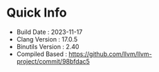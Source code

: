 # Quick Info
* Build Date : 2023-11-17
* Clang Version : 17.0.5
* Binutils Version : 2.40
* Compiled Based : https://github.com/llvm/llvm-project/commit/98bfdac5
